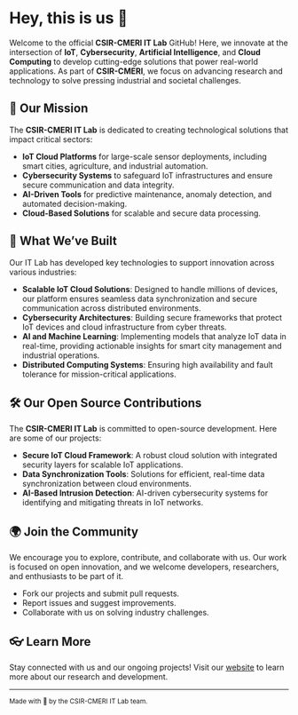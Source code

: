 # Hey, this is us 👋

Welcome to the official **CSIR-CMERI IT Lab** GitHub! Here, we innovate at the intersection of **IoT**, **Cybersecurity**, **Artificial Intelligence**, and **Cloud Computing** to develop cutting-edge solutions that power real-world applications. As part of **CSIR-CMERI**, we focus on advancing research and technology to solve pressing industrial and societal challenges.

## 🚀 Our Mission

The **CSIR-CMERI IT Lab** is dedicated to creating technological solutions that impact critical sectors:

- **IoT Cloud Platforms** for large-scale sensor deployments, including smart cities, agriculture, and industrial automation.
- **Cybersecurity Systems** to safeguard IoT infrastructures and ensure secure communication and data integrity.
- **AI-Driven Tools** for predictive maintenance, anomaly detection, and automated decision-making.
- **Cloud-Based Solutions** for scalable and secure data processing.

## 🌟 What We’ve Built

Our IT Lab has developed key technologies to support innovation across various industries:

- **Scalable IoT Cloud Solutions**: Designed to handle millions of devices, our platform ensures seamless data synchronization and secure communication across distributed environments.
- **Cybersecurity Architectures**: Building secure frameworks that protect IoT devices and cloud infrastructure from cyber threats.
- **AI and Machine Learning**: Implementing models that analyze IoT data in real-time, providing actionable insights for smart city management and industrial operations.
- **Distributed Computing Systems**: Ensuring high availability and fault tolerance for mission-critical applications.

## 🛠️ Our Open Source Contributions

The **CSIR-CMERI IT Lab** is committed to open-source development. Here are some of our projects:

- **Secure IoT Cloud Framework**: A robust cloud solution with integrated security layers for scalable IoT applications.
- **Data Synchronization Tools**: Solutions for efficient, real-time data synchronization between cloud environments.
- **AI-Based Intrusion Detection**: AI-driven cybersecurity systems for identifying and mitigating threats in IoT networks.

## 🌍 Join the Community

We encourage you to explore, contribute, and collaborate with us. Our work is focused on open innovation, and we welcome developers, researchers, and enthusiasts to be part of it.

- Fork our projects and submit pull requests.
- Report issues and suggest improvements.
- Collaborate with us on solving industry challenges.

## 👓 Learn More

Stay connected with us and our ongoing projects! Visit our [website](https://www.cmeri.res.in) to learn more about our research and development.

---

<sub>Made with 🖤 by the CSIR-CMERI IT Lab team.</sub>
